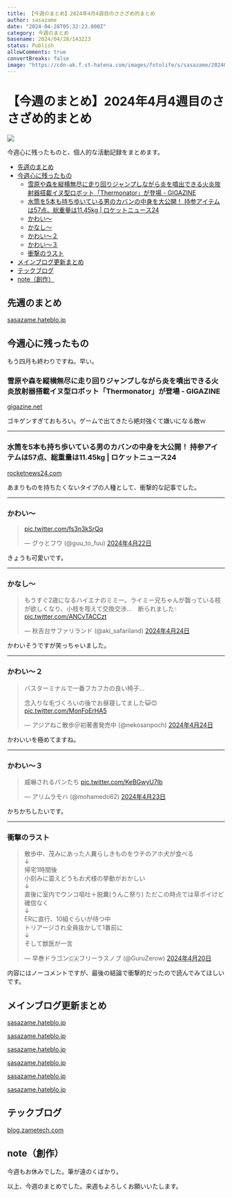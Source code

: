 ```yaml
---
title: 【今週のまとめ】2024年4月4週目のささざめ的まとめ
author: sasazame
date: "2024-04-28T05:32:23.000Z"
category: 今週のまとめ
basename: 2024/04/28/143223
status: Publish
allowComments: true
convertBreaks: false
image: "https://cdn-ak.f.st-hatena.com/images/fotolife/s/sasazame/20240407/20240407153529.png"
---
```

# 【今週のまとめ】2024年4月4週目のささざめ的まとめ

![](https://cdn-ak.f.st-hatena.com/images/fotolife/s/sasazame/20240407/20240407153529.png)

今週心に残ったものと、個人的な活動記録をまとめます。

<!-- Extended Body -->

-   [先週のまとめ](#先週のまとめ)
-   [今週心に残ったもの](#今週心に残ったもの)
    -   [雪原や森を縦横無尽に走り回りジャンプしながら炎を噴出できる火炎放射器搭載イヌ型ロボット「Thermonator」が登場 - GIGAZINE](#雪原や森を縦横無尽に走り回りジャンプしながら炎を噴出できる火炎放射器搭載イヌ型ロボットThermonatorが登場---GIGAZINE)
    -   [水筒を5本も持ち歩いている男のカバンの中身を大公開！ 持参アイテムは57点、総重量は11.45kg | ロケットニュース24](#水筒を5本も持ち歩いている男のカバンの中身を大公開-持参アイテムは57点総重量は1145kg--ロケットニュース24)
    -   [かわい～](#かわい)
    -   [かなし～](#かなし)
    -   [かわい～２](#かわい２)
    -   [かわい～３](#かわい３)
    -   [衝撃のラスト](#衝撃のラスト)
-   [メインブログ更新まとめ](#メインブログ更新まとめ)
-   [テックブログ](#テックブログ)
-   [note（創作）](#note創作)

## 先週のまとめ

[sasazame.hateblo.jp](https://sasazame.hateblo.jp/entry/2024/04/21/121350)

## 今週心に残ったもの

もう四月も終わりですね。早い。

### 雪原や森を縦横無尽に走り回りジャンプしながら炎を噴出できる火炎放射器搭載イヌ型ロボット「Thermonator」が登場 - GIGAZINE

[gigazine.net](https://gigazine.net/news/20240424-thermonator-flamethrower-robot-dog/)

ゴキゲンすぎておもろい。ゲームで出てきたら絶対強くて嫌いになる敵ｗ

* * *

### 水筒を5本も持ち歩いている男のカバンの中身を大公開！ 持参アイテムは57点、総重量は11.45kg | ロケットニュース24

[rocketnews24.com](https://rocketnews24.com/2024/04/26/2273111/)

あまりものを持ちたくないタイプの人種として、衝撃的な記事でした。

* * *

### かわい～

> [pic.twitter.com/fs3n3kSrQq](https://t.co/fs3n3kSrQq)
> 
> — グゥとフウ (@guu\_to\_fuu) [2024年4月22日](https://twitter.com/guu_to_fuu/status/1782333533572522085?ref_src=twsrc%5Etfw)

きょうも可愛いです。

* * *

### かなし～

> もうすぐ2歳になるハイエナのミミー。ライミー兄ちゃんが齧っている枝が欲しくなり、小枝を咥えて交換交渉…　断られました💧 [pic.twitter.com/ANCvTACCzt](https://t.co/ANCvTACCzt)
> 
> — 秋吉台サファリランド (@aki\_safariland) [2024年4月24日](https://twitter.com/aki_safariland/status/1782987698699190278?ref_src=twsrc%5Etfw)

かわいそうですが笑っちゃいました。

* * *

### かわい～２

> バスターミナルで一番フカフカの良い椅子…  
>   
> 念入りな毛づくろいの後でお昼寝してました😺😊 [pic.twitter.com/MonFoErHA5](https://t.co/MonFoErHA5)
> 
> — アジアねこ散歩＠初著書発売中 (@nekosanpoch) [2024年4月24日](https://twitter.com/nekosanpoch/status/1782986727142879486?ref_src=twsrc%5Etfw)

かわいいを極めてますね。

* * *

### かわい～３

> 威嚇されるパンたち [pic.twitter.com/KeBGwyU7Ib](https://t.co/KeBGwyU7Ib)
> 
> — アリムラモハ (@mohamedo62) [2024年4月23日](https://twitter.com/mohamedo62/status/1782728392141615282?ref_src=twsrc%5Etfw)

かちかちしたいです。

* * *

### 衝撃のラスト

> 散歩中、茂みにあった人糞らしきものをウチのアホ犬が食べる  
> ↓  
> 帰宅1時間後  
> 小刻みに震えどうもお犬様の挙動がおかしい  
> ↓  
> 直後に室内でウンコ嘔吐＋脱糞(うんこ祭り) ただこの時点では草ポイけど確信なく  
> ↓  
> ERに直行、10組ぐらいが待つ中  
> トリアージされ全員抜かして1番前に  
> ↓  
> そして獣医が一言
> 
> — 早巻ドラゴン🇨🇦フリーラスノブ (@GuruZerow) [2024年4月20日](https://twitter.com/GuruZerow/status/1781687517521055803?ref_src=twsrc%5Etfw)

内容にはノーコメントですが、最後の結論で衝撃的だったので読んでみてほしいです。

## メインブログ更新まとめ

[sasazame.hateblo.jp](https://sasazame.hateblo.jp/entry/2024/04/22/234756)

[sasazame.hateblo.jp](https://sasazame.hateblo.jp/entry/2024/04/23/124503)

[sasazame.hateblo.jp](https://sasazame.hateblo.jp/entry/2024/04/24/120000)

[sasazame.hateblo.jp](https://sasazame.hateblo.jp/entry/2024/04/25/234530)

[sasazame.hateblo.jp](https://sasazame.hateblo.jp/entry/2024/04/26/204201)

[sasazame.hateblo.jp](https://sasazame.hateblo.jp/entry/2024/04/27/235911)

## テックブログ

[blog.zametech.com](https://blog.zametech.com/entry/2024/04/28/142127)

## note（創作）

今週もお休みでした。筆が遠のくばかり。

  

以上、今週のまとめでした。来週もよろしくお願いいたします。